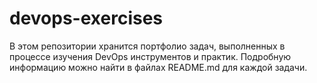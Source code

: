 # devops-exercises

В этом репозитории хранится портфолио задач, выполненных в процессе изучения DevOps инструментов и практик. Подробную информацию можно найти в файлах README.md для каждой задачи.